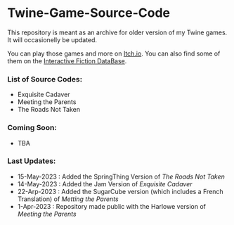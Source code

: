 # Twine-Game-Source-Code

This repository is meant as an archive for older version of my Twine games. It will occasionelly be updated.

You can play those games and more on [Itch.io](https://manonamora.itch.io/). You can also find some of them on the [Interactive Fiction DataBase](https://ifdb.org/search?searchfor=authorid:r8zj2ybma6r0emy4).

### List of Source Codes:
- Exquisite Cadaver
- Meeting the Parents
- The Roads Not Taken

### Coming Soon:
- TBA

### Last Updates:
- 15-May-2023 : Added the SpringThing Version of *The Roads Not Taken*
- 14-May-2023 : Added the Jam Version of *Exquisite Cadaver*
- 22-Arp-2023 : Added the SugarCube version (which includes a French Translation) of *Metting the Parents*
- 1-Apr-2023  : Repository made public with the Harlowe version of *Meeting the Parents*

